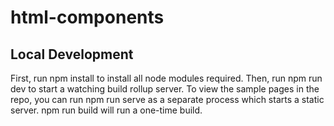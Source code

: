 # html-components

## Local Development
First, run npm install to install all node modules required. Then, run npm run dev to start a watching build rollup server. To view the sample pages in the repo, you can run npm run serve as a separate process which starts a static server. npm run build will run a one-time build.
